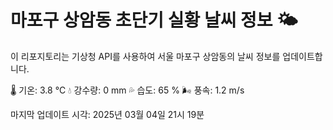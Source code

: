 
# 마포구 상암동 초단기 실황 날씨 정보 🌤️

이 리포지토리는 기상청 API를 사용하여 서울 마포구 상암동의 날씨 정보를 업데이트합니다. 

🌡️ 기온: 3.8 ℃
💧 강수량: 0 mm
💦 습도: 65 %
🌬️ 풍속: 1.2 m/s

마지막 업데이트 시각: 2025년 03월 04일 21시 19분    
